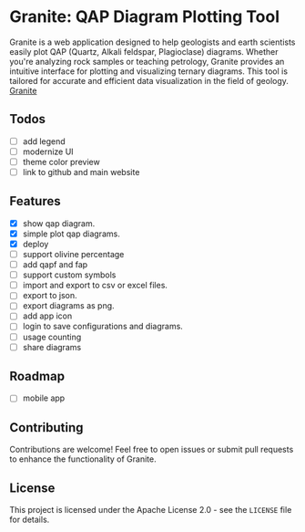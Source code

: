 # Granite: QAP Diagram Plotting Tool

Granite is a web application designed to help geologists and earth scientists easily plot QAP (Quartz, Alkali feldspar, Plagioclase) diagrams. Whether you're analyzing rock samples or teaching petrology, Granite provides an intuitive interface for plotting and visualizing ternary diagrams. This tool is tailored for accurate and efficient data visualization in the field of geology.
[Granite](https://dev4geo-granite.vercel.app/)

## Todos

- [ ] add legend
- [ ] modernize UI
- [ ] theme color preview 
- [ ] link to github and main website

## Features

- [x] show qap diagram.
- [x] simple plot qap diagrams.
- [x] deploy 
- [ ] support olivine percentage
- [ ] add qapf and fap
- [ ] support custom symbols
- [ ] import and export to csv or excel files.
- [ ] export to json.
- [ ] export diagrams as png.
- [ ] add app icon
- [ ] login to save configurations and diagrams.
- [ ] usage counting
- [ ] share diagrams

## Roadmap

- [ ] mobile app

## Contributing

Contributions are welcome! Feel free to open issues or submit pull requests to enhance the functionality of Granite.

## License

This project is licensed under the Apache License 2.0 - see the `LICENSE` file for details.

